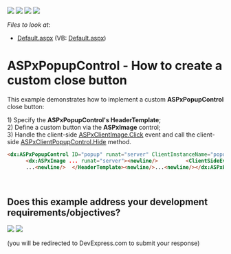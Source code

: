 <!-- default badges list -->
![](https://img.shields.io/endpoint?url=https://codecentral.devexpress.com/api/v1/VersionRange/128555188/11.2.10%2B)
[![](https://img.shields.io/badge/Open_in_DevExpress_Support_Center-FF7200?style=flat-square&logo=DevExpress&logoColor=white)](https://supportcenter.devexpress.com/ticket/details/E3930)
[![](https://img.shields.io/badge/📖_How_to_use_DevExpress_Examples-e9f6fc?style=flat-square)](https://docs.devexpress.com/GeneralInformation/403183)
[![](https://img.shields.io/badge/💬_Leave_Feedback-feecdd?style=flat-square)](#does-this-example-address-your-development-requirementsobjectives)
<!-- default badges end -->
<!-- default file list -->
*Files to look at*:

* [Default.aspx](./CS/WebSite/Default.aspx) (VB: [Default.aspx](./VB/WebSite/Default.aspx))
<!-- default file list end -->
# ASPxPopupControl - How to create a custom close button


<p>This example demonstrates how to implement a custom <strong>ASPxPopupControl</strong> close button:</p><p>1) Specify the <strong>ASPxPopupControl's HeaderTemplate</strong>;<br />
2) Define a custom button via the <strong>ASPxImage</strong> control;<br />
3) Handle the client-side <a href="http://documentation.devexpress.com/#AspNet/DevExpressWebASPxEditorsScriptsASPxClientStaticEdit_Clicktopic"><u>ASPxClientImage.Click</u></a> event and call the client-side <a href="http://documentation.devexpress.com/#AspNet/DevExpressWebASPxPopupControlScriptsASPxClientPopupControlBase_Hidetopic"><u>ASPxClientPopupCont</u><u>r</u><u>ol.Hide</u></a> method.</p>

```aspx
<dx:ASPxPopupControl ID="popup" runat="server" ClientInstanceName="popup" ShowOnPageLoad="true" CloseAction="CloseButton"><newline/>  <HeaderTemplate><newline/>      ...<newline/>
      <dx:ASPxImage ... runat="server"><newline/>         <ClientSideEvents Click="function(s, e){<newline/>             popup.Hide();<newline/>         }" /><newline/>      </dx:ASPxImage><newline/>
      ...<newline/>  </HeaderTemplate><newline/>...<newline/></dx:ASPxPopupControl> <newline/>
```

<p> </p>

<br/>


<!-- feedback -->
## Does this example address your development requirements/objectives?

[<img src="https://www.devexpress.com/support/examples/i/yes-button.svg"/>](https://www.devexpress.com/support/examples/survey.xml?utm_source=github&utm_campaign=asp-net-web-forms-popup-custom-close-button&~~~was_helpful=yes) [<img src="https://www.devexpress.com/support/examples/i/no-button.svg"/>](https://www.devexpress.com/support/examples/survey.xml?utm_source=github&utm_campaign=asp-net-web-forms-popup-custom-close-button&~~~was_helpful=no)

(you will be redirected to DevExpress.com to submit your response)
<!-- feedback end -->
